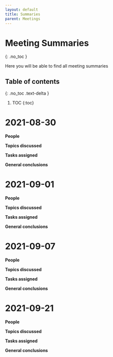 ```yaml
---
layout: default
title: Summaries
parent: Meetings
---
```





# Meeting Summaries
{: .no_toc }

Here you will be able to find all meeting summaries

## Table of contents
{: .no_toc .text-delta }

1. TOC
{:toc}

# 2021-08-30

**People**

**Topics discussed**

**Tasks assigned**

**General conclusions**

# 2021-09-01

**People**

**Topics discussed**

**Tasks assigned**

**General conclusions**

# 2021-09-07

**People**

**Topics discussed**

**Tasks assigned**

**General conclusions**


# 2021-09-21

**People**

**Topics discussed**

**Tasks assigned**

**General conclusions**
